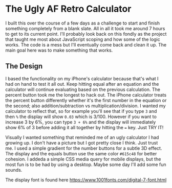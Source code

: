 # The Ugly AF Retro Calculator

I built this over the course of a few days as a challenge to start and finish something completely from a blank slate. All in all it took me around 7 hours to get to its current point. I'll probably look back on this fondly as the project that taught me most about JavaScript scoping and how some of the logic works. The code is a mess but I'll eventually come back and clean it up. The main goal here was to make something that works.

## The Design

I based the functionality on my iPhone's calculator because that's what I had on hand to test it all out. Keep hitting equal after an equation and the calculator will continue evaluating based on the previous calculation. The percent button took me the longest to hack out. The iPhone calculator treats the percent button differently whether it's the first number in the equation or the second; also addition/subtraction vs multiplication/division. I wanted my calculator to reflect that, so for example you'll see that if you type `3` and then `%` the display will show `0.03` which is 3/100. However if you want to increase 3 by 6%, you can type `3 + 6%` and the display will immediately show 6% of 3 before adding it all together by hitting the `=` key. Just TRY IT!

Visually I wanted something that reminded me of an ugly calculator I had growing up. I don't have a picture but I got pretty close I think. Just trust me. I used a simple gradient for the number buttons for a subtle 3D effect. The display and the equals button use the same color `#615c48` for better cohesion. I addeda a simple CSS media query for mobile displays, but the most fun is to be had by using a desktop. Maybe some day I'll add some fun sounds.

The display font is found here https://www.1001fonts.com/digital-7-font.html
